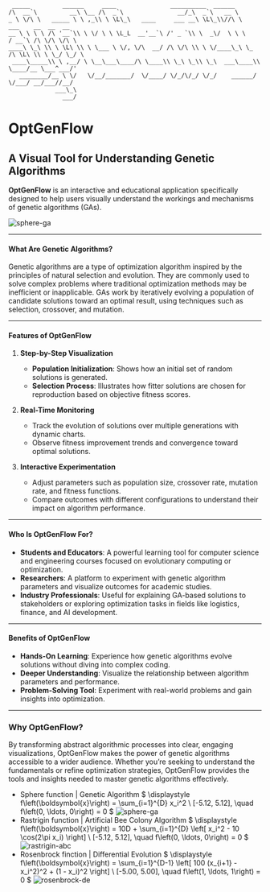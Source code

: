 ```text
 _____         ______     ____               __________  ______
/\  __`\         __\ \__ /\  _`\               __/_\  _`\   __ \
_ \ \/\ \   _____ \ \ ,_\\ \ \L\_\   ____     ___ __\ \L\_\\//\ \      ___    __  __  __
__ \ \ \ \ /\ '__`\\ \ \/ \ \ \L_L  __'__`\ /' _ `\\ \  _\/  \ \ \    / __`\ /\ \/\ \/\ \
____\ \_\ \\ \ \L\ \\ \ \___ \ \/, \/\  __/ /\ \/\ \\ \ \/____\_\ \_ /\ \L\ \\ \ \_/ \_/ \
 ____\_____\\ \ ,__/ \ \__\___\____/\ \____\\ \_\ \_\\ \_\  ___\____\\ \____/__ \___^___/'
   ________/__ \ \/   \/__/_______/  \/____/ \/_/\/_/ \/_/    ______/ \/___/ __/___//__/
             ___\_\
               ___/
```

# OptGenFlow

## A Visual Tool for Understanding Genetic Algorithms  

**OptGenFlow** is an interactive and educational application specifically designed to help users visually understand the workings and mechanisms of genetic algorithms (GAs). 

![sphere-ga](./image/SPHERE_GA.gif)

---

#### **What Are Genetic Algorithms?**

Genetic algorithms are a type of optimization algorithm inspired by the principles of natural selection and evolution. They are commonly used to solve complex problems where traditional optimization methods may be inefficient or inapplicable. GAs work by iteratively evolving a population of candidate solutions toward an optimal result, using techniques such as selection, crossover, and mutation.  

---

#### **Features of OptGenFlow**  

1. **Step-by-Step Visualization**  
   - **Population Initialization**: Shows how an initial set of random solutions is generated.  
   - **Selection Process**: Illustrates how fitter solutions are chosen for reproduction based on objective fitness scores.  

2. **Real-Time Monitoring**  
   - Track the evolution of solutions over multiple generations with dynamic charts.  
   - Observe fitness improvement trends and convergence toward optimal solutions.  

3. **Interactive Experimentation**  
   - Adjust parameters such as population size, crossover rate, mutation rate, and fitness functions.  
   - Compare outcomes with different configurations to understand their impact on algorithm performance.  

---

#### **Who Is OptGenFlow For?**  

- **Students and Educators**: A powerful learning tool for computer science and engineering courses focused on evolutionary computing or optimization.  
- **Researchers**: A platform to experiment with genetic algorithm parameters and visualize outcomes for academic studies.  
- **Industry Professionals**: Useful for explaining GA-based solutions to stakeholders or exploring optimization tasks in fields like logistics, finance, and AI development.  

---

#### **Benefits of OptGenFlow**  

- **Hands-On Learning**: Experience how genetic algorithms evolve solutions without diving into complex coding.  
- **Deeper Understanding**: Visualize the relationship between algorithm parameters and performance.  
- **Problem-Solving Tool**: Experiment with real-world problems and gain insights into  optimization.  

---

### **Why OptGenFlow?**  

By transforming abstract algorithmic processes into clear, engaging visualizations, OptGenFlow makes the power of genetic algorithms accessible to a wider audience. Whether you’re seeking to understand the fundamentals or refine optimization strategies, OptGenFlow provides the tools and insights needed to master genetic algorithms effectively.

- Sphere function | Genetic Algorithm
   $
      \displaystyle f\left(\boldsymbol{x}\right)  = \sum_{i=1}^{D} x_i^2 \\
      [-5.12, 5.12], \quad f\left(0, \ldots, 0\right) = 0 
   $
   ![sphere-ga](./image/SPHERE_GA.gif)
- Rastrigin function | Artificial Bee Colony Algorithm
   $
      \displaystyle f\left(\boldsymbol{x}\right)  = 10D + \sum_{i=1}^{D} \left[ x_i^2 - 10 \cos(2\pi x_i) \right] \\
      [-5.12, 5.12], \quad f\left(0, \ldots, 0\right) = 0
   $
   ![rastrigin-abc](./image/RASTRIGIN_ABC.gif)
- Rosenbrock finction | Differential Evolution
   $
      \displaystyle f\left(\boldsymbol{x}\right)  = \sum_{i=1}^{D-1} \left[ 100 (x_{i+1} - x_i^2)^2 + (1 - x_i)^2 \right] \\
      [-5.00, 5.00], \quad f\left(1, \ldots, 1\right) = 0
   $
   ![rosenbrock-de](./image/ROSENBROCK_DE.gif)
